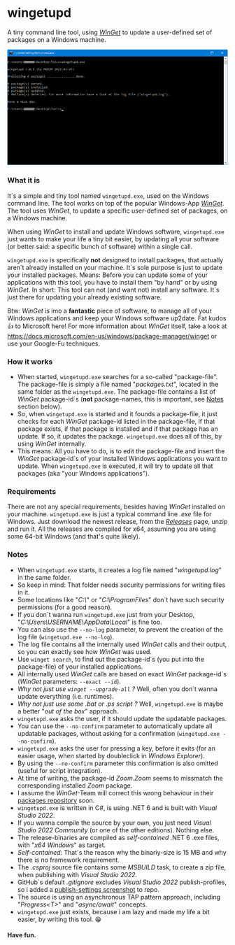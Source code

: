# wingetupd
A tiny command line tool, using [_WinGet_](https://docs.microsoft.com/en-us/windows/package-manager/winget) to update a user-defined set of packages on a Windows machine.

![wingetupd.exe](img/screenshot-tool-usage.png)

### What it is
It´s a simple and tiny tool named `wingetupd.exe`, used on the Windows command line. The tool works on top of the popular Windows-App [_WinGet_](https://docs.microsoft.com/en-us/windows/package-manager/winget). The tool uses _WinGet_, to update a specific user-defined set of packages, on a Windows machine.

When using _WinGet_ to install and update Windows software, `wingetupd.exe` just wants to make your life a tiny bit easier, by updating all your software (or better said: a specific bunch of software) within a single call.

`wingetupd.exe` is specifically __not__ designed to install packages, that actually aren´t already installed on your machine. It´s sole purpose is just to update your installed packages. Means: Before you can update some of your applications with this tool, you have to install them "by hand" or by using _WinGet_. In short: This tool can not (and want not) install any software. It´s just there for updating your already existing software.

Btw: _WinGet_ is imo a __fantastic__ piece of software, to manage all of your Windows applications and keep your Windows software up2date. Fat kudos :thumbsup: to Microsoft here!  For more information about _WinGet_ itself, take a look at https://docs.microsoft.com/en-us/windows/package-manager/winget or use your Google-Fu techniques.

### How it works
- When started, `wingetupd.exe` searches for a so-called "package-file". The package-file is simply a file named "_packages.txt_", located in the same folder as the `wingetupd.exe`. The package-file contains a list of _WinGet_ package-id´s (__not__ package-names, this is important, see [Notes](#Notes) section below).
- So, when `wingetupd.exe` is started and it founds a package-file, it just checks for each _WinGet_ package-id listed in the package-file, if that package exists, if that package is installed and if that package has an update. If so, it updates the package. `wingetupd.exe` does all of this, by using _WinGet_ internally.
- This means: All you have to do, is to edit the package-file and insert the _WinGet_ package-id´s of your installed Windows applications you want to update. When `wingetupd.exe` is executed, it will try to update all that packages (aka "your Windows applications").

### Requirements
There are not any special requirements, besides having _WinGet_ installed on your machine. `wingetupd.exe` is just a typical command line _.exe_ file for Windows. Just download the newest release, from the [_Releases_](https://github.com/MBODM/wingetupd/releases) page, unzip and run it. All the releases are compiled for x64, assuming you are using some 64-bit Windows (and that's quite likely).

### Notes
- When `wingetupd.exe` starts, it creates a log file named "_wingetupd.log_" in the same folder.
- So keep in mind: That folder needs security permissions for writing files in it.
- Some locations like "_C:\\_" or "_C:\ProgramFiles_" don´t have such security permissions (for a good reason).
- If you don´t wanna run `wingetupd.exe` just from your Desktop, "_C:\Users\USERNAME\AppData\Local_" is fine too.
- You can also use the `--no-log` parameter, to prevent the creation of the log file (`wingetupd.exe --no-log`).
- The log file contains all the internally used _WinGet_ calls and their output, so you can exactly see how _WinGet_ was used.
- Use `winget search`, to find out the package-id´s (you put into the package-file) of your installed applications.
- All internally used _WinGet_ calls are based on exact _WinGet_ package-id´s (_WinGet_ parameters: `--exact --id`).
- _Why not just use `winget --upgrade-all` ?_ Well, often you don´t wanna update everything (i.e. runtimes).
- _Why not just use some .bat or .ps script ?_ Well, `wingetupd.exe` is maybe a better "_out of the box_" approach.
- `wingetupd.exe` asks the user, if it should update the updatable packages.
- You can use the `--no-confirm` parameter to automatically update all updatable packages, without asking for a confirmation (`wingetupd.exe --no-confirm`).
- `wingetupd.exe` asks the user for pressing a key, before it exits (for an easier usage, when started by doubleclick in _Windows Explorer_).
- By using the `--no-confirm` parameter this confirmation is also omitted (useful for script integration).
- At time of writing, the package-id _Zoom.Zoom_ seems to missmatch the corresponding installed _Zoom_ package.
- I assume the _WinGet_-Team will correct this wrong behaviour in their [packages repository](https://github.com/microsoft/winget-pkgs/tree/master/manifests) soon.
- `wingetupd.exe` is written in C#, is using .NET 6 and is built with _Visual Studio 2022_.
- If you wanna compile the source by your own, you just need _Visual Studio 2022 Community_ (or one of the other editions). Nothing else.
- The release-binaries are compiled as _self-contained_ .NET 6 .exe files, with "_x64 Windows_" as target.
- _Self-contained_: That´s the reason why the binariy-size is 15 MB and why there is no framework requirement.
- The _.csproj_ source file contains some _MSBUILD_ task, to create a zip file, when publishing with _Visual Studio 2022_.
- GitHub´s default _.gitignore_ excludes _Visual Studio 2022_ publish-profiles, so i added a [publish-settings screenshot](img/screenshot-publish-settings.png) to repo.
- The source is using an asynchronous TAP pattern approach, including "_Progress&lt;T&gt;_" and "_async/await_" concepts.
- `wingetupd.exe` just exists, because i am lazy and made my life a bit easier, by writing this tool. :grin:

#### Have fun.
